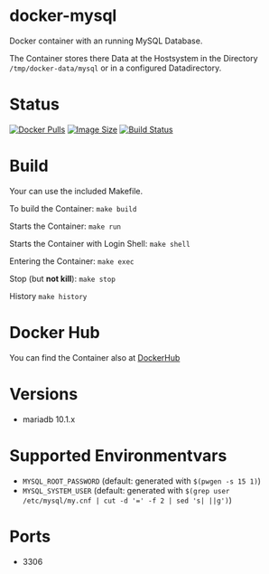 docker-mysql
============

Docker container with an running MySQL Database.

The Container stores there Data at the Hostsystem in the Directory `/tmp/docker-data/mysql` or in a configured Datadirectory.

# Status

[![Docker Pulls](https://img.shields.io/docker/pulls/bodsch/docker-mysql.svg?branch=1704-01)][hub]
[![Image Size](https://images.microbadger.com/badges/image/bodsch/docker-mysql.svg?branch=1704-01)][microbadger]
[![Build Status](https://travis-ci.org/bodsch/docker-mysql.svg?branch=1704-01)][travis]

[hub]: https://hub.docker.com/r/bodsch/docker-mysql/
[microbadger]: https://microbadger.com/images/bodsch/docker-mysql
[travis]: https://travis-ci.org/bodsch/docker-mysql


# Build

Your can use the included Makefile.

To build the Container: `make build`

Starts the Container: `make run`

Starts the Container with Login Shell: `make shell`

Entering the Container: `make exec`

Stop (but **not kill**): `make stop`

History `make history`


# Docker Hub

You can find the Container also at  [DockerHub](https://hub.docker.com/r/bodsch/docker-mysql/)


# Versions

 - mariadb 10.1.x


# Supported Environmentvars

 - `MYSQL_ROOT_PASSWORD` (default: generated with `$(pwgen -s 15 1)`)
 - `MYSQL_SYSTEM_USER`   (default: generated with `$(grep user /etc/mysql/my.cnf | cut -d '=' -f 2 | sed 's| ||g')`)


# Ports

 - 3306
